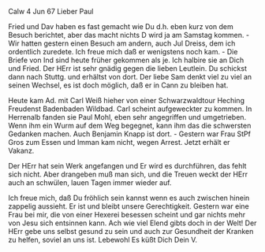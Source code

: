  Calw 4 Jun 67
Lieber Paul

Fried und Dav haben es fast gemacht wie Du d.h. eben kurz von dem Besuch berichtet, aber das macht nichts D wird ja am Samstag kommen. - Wir hatten gestern einen Besuch am andern, auch Jul Dreiss, dem ich ordentlich zuredete. Ich freue mich daß er wenigstens noch kam. - Die Briefe von Ind sind heute früher gekommen als je. Ich halbire sie an Dich und Fried. Der HErr ist sehr gnädig gegen die lieben Leutlein. Du schickst dann nach Stuttg. und erhältst von dort. Der liebe Sam denkt viel zu viel an seinen Wechsel, es ist doch möglich, daß er in Cann zu bleiben hat.

Heute kam Ad. mit Carl Weiß hieher von einer Schwarzwaldtour Heching Freudenst Badenbaden Wildbad. Carl scheint aufgeweckter zu kommen. In Herrenalb fanden sie Paul Mohl, eben sehr angegriffen und umgetrieben. Wenn ihm ein Wurm auf dem Weg begegnet, kann ihm das die schwersten Gedanken machen. Auch Benjamin Knapp ist dort. - Gestern war Frau StPf Gros zum Essen und Imman kam nicht, wegen Arrest. Jetzt erhält er Vakanz.

Der HErr hat sein Werk angefangen und Er wird es durchführen, das fehlt sich nicht. Aber drangeben muß man sich, und die Treuen weckt der HErr auch an schwülen, lauen Tagen immer wieder auf.

Ich freue mich, daß Du fröhlich sein kannst wenn es auch zwischen hinein zappelig aussieht. Er ist und bleibt unsere Gerechtigkeit. Gestern war eine Frau bei mir, die von einer Hexerei besessen scheint und gar nichts mehr von Jesu sich entsinnen kann. Ach wie viel Elend gibts doch in der Welt! Der HErr gebe uns selbst gesund zu sein und auch zur Gesundheit der Kranken zu helfen, soviel an uns ist. Lebewohl Es küßt Dich
 Dein V.
